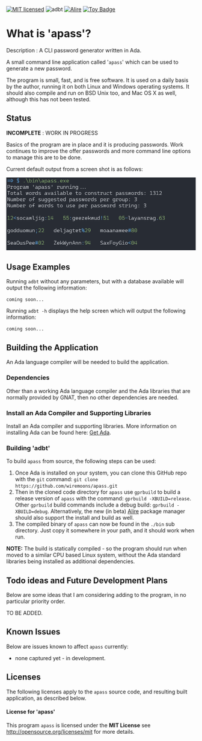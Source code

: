 [![MIT licensed](https://img.shields.io/badge/license-MIT-blue.svg)](https://raw.githubusercontent.com/hyperium/hyper/master/LICENSE) 
![adbt](https://github.com/wiremoons/apass/workflows/apass/badge.svg?branch=main) [![Alire](https://img.shields.io/endpoint?url=https://alire.ada.dev/badges/alire-badge.json)](https://alire.ada.dev/)
<a href="https://project-types.github.io/#toy">
  <img src="https://img.shields.io/badge/project%20type-toy-blue" alt="Toy Badge"/>
</a>

# What is 'apass'?

Description : A CLI password generator written in Ada.   

A small command line application called '`apass`' which can be used to generate 
a new password.

The program is small, fast, and is free software. It is used on a daily basis by
the author, running it on both Linux and Windows operating systems. It should
also compile and run on BSD Unix too, and Mac OS X as well, although this has
not been tested.


## Status

**INCOMPLETE** : WORK IN PROGRESS

Basics of the program are in place and it is producing passwords. Work continues to improve 
the offer passwords and more command line options to manage this are to be done.

Current default output from a screen shot is as follows:

![apass screenshot](imgs/screenshot1.png)


## Usage Examples

Running `adbt` without any parameters, but with a database available will
output the following information:

```
coming soon...
```

Running `adbt -h` displays the help screen which will output the following
information:

```
coming soon...
```

## Building the Application

An Ada language compiler will be needed to build the application.


### Dependencies

Other than a working Ada language compiler and the Ada libraries that are normally 
provided by GNAT, then no other dependencies are needed.

### Install an Ada Compiler and Supporting Libraries

Install an Ada compiler and supporting libraries. More information on installing 
Ada can be found here: [Get Ada](http://www.getadanow.com/).

### Building 'adbt'

To build `apass` from source, the following steps can be used:

1. Once Ada is installed on your system, you can clone this GitHub repo with 
the `git` command: `git clone https://github.com/wiremoons/apass.git`
2. Then in the cloned code directory for `apass` use `gprbuild` to build a 
release version of `apass` with the command: `gprbuild -XBUILD=release`. 
Other `gprbuild` build commands include a debug build: `gprbuild -XBUILD=debug`. 
Alternatively, the new (in beta) [Alire](https://alire.ada.dev/) package manager 
should also support the install and build as well.
3. The compiled binary of `apass` can now be found in the `./bin` sub 
directory. Just copy it somewhere in your path, and it should work when run.

**NOTE:** The build is statically compiled - so the program should run when moved 
to a similar CPU based Linux system, without the Ada standard libraries being 
installed as additional dependencies.


## Todo ideas and Future Development Plans

Below are some ideas that I am considering adding to the program, in no
particular priority order.

TO BE ADDED.


## Known Issues

Below are issues known to affect `apass` currently:

- none captured yet - in development.


## Licenses

The following licenses apply to the `apass` source code, and resulting built
application, as described below.

#### License for 'apass'

This program `apass` is licensed under the **MIT License** see
http://opensource.org/licenses/mit for more details.


